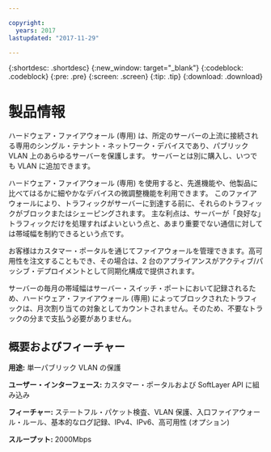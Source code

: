 ```yaml
---

copyright:
  years: 2017
lastupdated: "2017-11-29"

---
```


{:shortdesc: .shortdesc}
{:new_window: target="_blank"}
{:codeblock: .codeblock}
{:pre: .pre}
{:screen: .screen}
{:tip: .tip}
{:download: .download}

# 製品情報

ハードウェア・ファイアウォール (専用) は、所定のサーバーの上流に接続される専用のシングル・テナント・ネットワーク・デバイスであり、パブリック VLAN 上のあらゆるサーバーを保護します。 サーバーとは別に購入し、いつでも VLAN に追加できます。   

ハードウェア・ファイアウォール (専用) を使用すると、先進機能や、他製品に比べてはるかに細やかなデバイスの微調整機能を利用できます。 このファイアウォールにより、トラフィックがサーバーに到達する前に、それらのトラフィックがブロックまたはシェーピングされます。 主な利点は、サーバーが「良好な」トラフィックだけを処理すればよいという点と、あまり重要でない通信に対しては帯域幅を制約できるという点です。 

お客様はカスタマー・ポータルを通じてファイアウォールを管理できます。高可用性を注文することもでき、その場合は、2 台のアプライアンスがアクティブ/パッシブ・デプロイメントとして同期化構成で提供されます。

サーバーの毎月の帯域幅はサーバー・スイッチ・ポートにおいて記録されるため、ハードウェア・ファイアウォール (専用) によってブロックされたトラフィックは、月次割り当ての対象としてカウントされません。そのため、不要なトラックの分まで支払う必要がありません。

## 概要およびフィーチャー

**用途:** 単一パブリック VLAN の保護

**ユーザー・インターフェース:** カスタマー・ポータルおよび SoftLayer API に組み込み

**フィーチャー:** ステートフル・パケット検査、VLAN 保護、入口ファイアウォール・ルール、基本的なログ記録、IPv4、IPv6、高可用性 (オプション)

**スループット:** 2000Mbps
